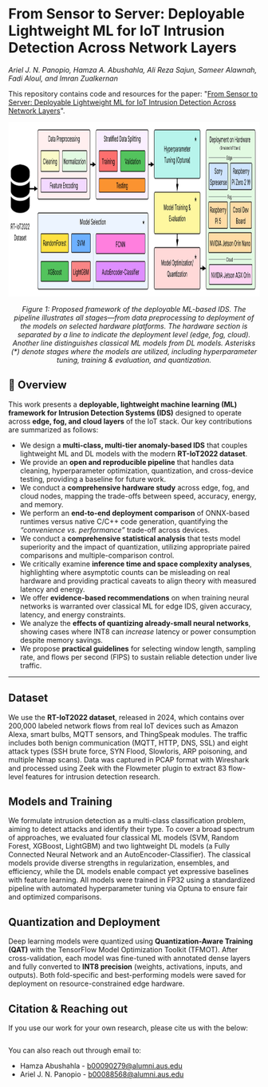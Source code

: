 # From Sensor to Server: Deployable Lightweight ML for IoT Intrusion Detection Across Network Layers

_Ariel J. N. Panopio, Hamza A. Abushahla, Ali Reza Sajun, Sameer Alawnah, Fadi Aloul, and Imran Zualkernan_

This repository contains code and resources for the paper: "[From Sensor to Server: Deployable Lightweight ML for IoT Intrusion Detection Across Network Layers](https://ieeexplore.ieee.org/xpl/RecentIssue.jsp?punumber=4234)".

<div align="center">
  <img src="figures/pipeline.jpg" height="350px" alt="E2E" />
</div>
<p align="center"><em>Figure 1: Proposed framework of the deployable ML-based IDS. The pipeline illustrates all stages—from data preprocessing to deployment of the models on selected hardware platforms. The hardware section is separated by a line to indicate the deployment level (edge, fog, cloud). Another line distinguishes classical ML models from DL models. Asterisks (*) denote stages where the models are utilized, including hyperparameter tuning, training & evaluation, and quantization.</em></p>


## 📌 Overview

This work presents a **deployable, lightweight machine learning (ML) framework for Intrusion Detection Systems (IDS)** designed to operate across **edge, fog, and cloud layers** of the IoT stack. Our key contributions are summarized as follows:

- We design a **multi-class, multi-tier anomaly-based IDS** that couples lightweight ML and DL models with the modern **RT-IoT2022 dataset**.
- We provide an **open and reproducible pipeline** that handles data cleaning, hyperparameter optimization, quantization, and cross-device testing, providing a baseline for future work.
- We conduct a **comprehensive hardware study** across edge, fog, and cloud nodes, mapping the trade-offs between speed, accuracy, energy, and memory.
- We perform an **end-to-end deployment comparison** of ONNX-based runtimes versus native C/C++ code generation, quantifying the *“convenience vs. performance”* trade-off across devices.
- We conduct a **comprehensive statistical analysis** that tests model superiority and the impact of quantization, utilizing appropriate paired comparisons and multiple-comparison control.
- We critically examine **inference time and space complexity analyses**, highlighting where asymptotic counts can be misleading on real hardware and providing practical caveats to align theory with measured latency and energy.
- We offer **evidence-based recommendations** on when training neural networks is warranted over classical ML for edge IDS, given accuracy, latency, and energy constraints.
- We analyze the **effects of quantizing already-small neural networks**, showing cases where INT8 can *increase* latency or power consumption despite memory savings.
- We propose **practical guidelines** for selecting window length, sampling rate, and flows per second (FlPS) to sustain reliable detection under live traffic.

---

## Dataset

We use the **RT-IoT2022 dataset**, released in 2024, which contains over 200,000 labeled network flows from real IoT devices such as Amazon Alexa, smart bulbs, MQTT sensors, and ThingSpeak modules. The traffic includes both benign communication (MQTT, HTTP, DNS, SSL) and eight attack types (SSH brute force, SYN Flood, Slowloris, ARP poisoning, and multiple Nmap scans). Data was captured in PCAP format with Wireshark and processed using Zeek with the Flowmeter plugin to extract 83 flow-level features for intrusion detection research.

## Models and Training
We formulate intrusion detection as a multi-class classification problem, aiming to detect attacks and identify their type. To cover a broad spectrum of approaches, we evaluated four classical ML models (SVM, Random Forest, XGBoost, LightGBM) and two lightweight DL models (a Fully Connected Neural Network and an AutoEncoder-Classifier). The classical models provide diverse strengths in regularization, ensembles, and efficiency, while the DL models enable compact yet expressive baselines with feature learning. All models were trained in FP32 using a standardized pipeline with automated hyperparameter tuning via Optuna to ensure fair and optimized comparisons.


## Quantization and Deployment
Deep learning models were quantized using **Quantization-Aware Training (QAT)** with the TensorFlow Model Optimization Toolkit (TFMOT). After cross-validation, each model was fine-tuned with annotated dense layers and fully converted to **INT8 precision** (weights, activations, inputs, and outputs). Both fold-specific and best-performing models were saved for deployment on resource-constrained edge hardware.


## Citation & Reaching out
If you use our work for your own research, please cite us with the below: 

```bibtex

```

You can also reach out through email to: 
- Hamza Abushahla - b00090279@alumni.aus.edu
- Ariel J. N. Panopio - b00088568@alumni.aus.edu
